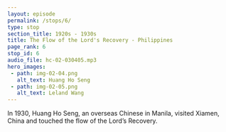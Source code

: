 ```yaml
---
layout: episode
permalink: /stops/6/
type: stop
section_title: 1920s - 1930s
title: The Flow of the Lord's Recovery - Philippines
page_rank: 6
stop_id: 6
audio_file: hc-02-030405.mp3
hero_images:
 - path: img-02-04.png
   alt_text: Huang Ho Seng
 - path: img-02-05.png
   alt_text: Leland Wang
---
```


In 1930, Huang Ho Seng, an overseas Chinese in Manila, visited Xiamen, China and touched the flow of the Lord’s Recovery.

<!---
菲律賓華僑黃和聲於1930年訪問中國廈門，接觸了主恢復的流
-->

<!--- TRANSCRIPT
At this juncture in history, in the bustling city of Manila, over a thousand kilometers south of the Chinese coast of Fujian, lived a sizable population of overseas Chinese who had migrated to the Philippines to escape economic hardship and political instability in China. Many of them were Christians who gathered at St. Stephen’s parish, an Anglican-Episcopalian church in Manila.

Among them was Brother Huang Ho Seng, a medical practitioner whose clinic once stood on the very ground where this History Center stands today.

In 1930, Huang Ho Seng and his newlywed wife went on a honeymoon to Xiamen, China. There, by the Lord’s sovereignty, he touched the flow of the Lord’s recovery. Upon his return to Manila, Brother Huang enthusiastically shared his newfound enlightenment with some fellow believers. Inspired by his testimony, a group of them decided to leave the Anglican-Episcopalian sect. They rented a place on Nueva Street and began meeting under the name of United Christians Society.

In 1935, the brothers invited Leland Wang, a contemporary of Watchman Nee under M.E. Barber, who by then had become a traveling evangelist, to come to Manila to hold gospel outreaches and revival meetings. Following these meetings, Brother Wang recommended his co-worker, Simon Meek, to come and serve in Manila. Three years later, Lucas Wu, another co-worker from China, joined the work in Manila at Brother Meek's request.
-->


